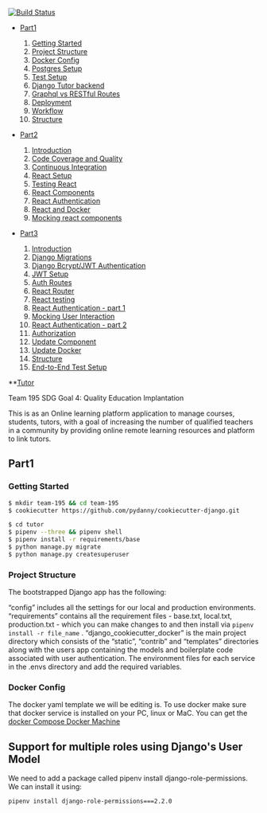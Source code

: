 [![Build Status](https://travis-ci.org/BuildForSDG/team-195.svg?branch=develop)](https://travis-ci.org/BuildForSDG/team-195)

- [Part1](#part1)
    1. [Getting Started](#getting-started)
    1. [Project Structure](#project-structure)
    1. [Docker Config](#docker-config)
    1. [Postgres Setup](#postgres-setup)
    1. [Test Setup](#test-setup)
    1. [Django Tutor backend](#django-blueprints)
    1. [Graphql vs RESTful Routes](#graphql-vs-restful-routes)
    1. [Deployment](#deployment)
    2. [Workflow](#workflow)
    3. [Structure](#structure1)
- [Part2](#part2)
    1. [Introduction](#introduction)
    1. [Code Coverage and Quality](#code-coverage-and-quality)
    1. [Continuous Integration](#continuous-integration)
    2. [React Setup](#react-setup)
    3. [Testing React](#testing-react)
    4. [React Components](#react-components)
    5. [React Authentication](#react-authentication)
    6. [React and Docker](#react-and-docker)
    7. [Mocking react components](#mocking-react-components)

- [Part3](#part3)
    1. [Introduction](#part3-introduction)
    1. [Django Migrations](#django-migrate)
    1. [Django Bcrypt/JWT Authentication ](#django-authentication)
    1. [JWT Setup](#jwt-setup)
    1. [Auth Routes](#auth-routes)
    1. [React Router](#react-router)
    1. [React testing](#react-testing)
    1. [React Authentication - part 1](#react-authentication---part-1)
    1. [Mocking User Interaction](#mocking-user-interaction)
    1. [React Authentication - part 2](#react-authentication---part-2)
    1. [Authorization](#authorization)
    1. [Update Component](#update-component)
    1. [Update Docker](#update-docker)
    1. [Structure](#structure3)
    1. [End-to-End Test Setup](#end-to-end-test-setup)

**[Tutor](https://github.com/BuildForSDG/team-195)

Team 195 SDG Goal 4: Quality Education Implantation

This is as an Online learning platform application to manage courses, students, tutors, with a goal of increasing the number of qualified teachers in a community by providing online remote learning resources and platform to link tutors.

## <a name="part1"></a>Part1

### <a name="getting-started"></a>Getting Started

```bash
$ mkdir team-195 && cd team-195
$ cookiecutter https://github.com/pydanny/cookiecutter-django.git

$ cd tutor
$ pipenv --three && pipenv shell
$ pipenv install -r requirements/base
$ python manage.py migrate
$ python manage.py createsuperuser
```

### <a name="project-structure"></a>Project Structure

The bootstrapped Django app has the following:

“config” includes all the settings for our local and production environments.
“requirements” contains all the requirement files - base.txt, local.txt, production.txt - which you can make changes to and then install via `pipenv install -r file_name` .
“django_cookiecutter_docker” is the main project directory which consists of the “static”, “contrib” and “templates” directories along with the users app containing the models and boilerplate code associated with user authentication.
The environment files for each service in the .envs directory and add the required variables.

### <a name="docker-config"></a>Docker Config
The docker yaml template we will be editing is. To use docker make sure that docker service is installed on your PC, linux or MaC.
You can get the [docker Compose Docker Machine](https://docs.docker.com/)


## Support for multiple roles using Django's User Model

We need to add a package called pipenv install django-role-permissions. We can install it using:

```bash
pipenv install django-role-permissions===2.2.0
```
